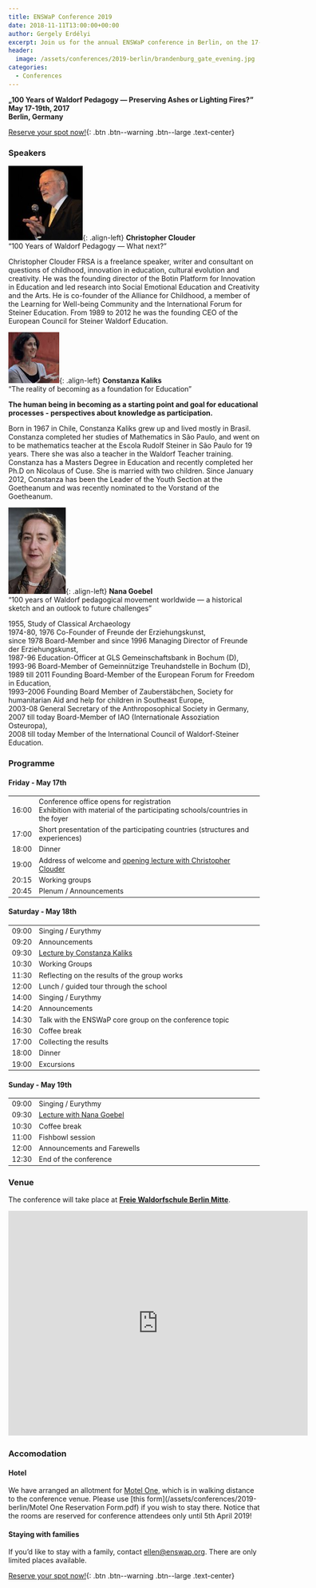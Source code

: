 ```yaml
---
title: ENSWaP Conference 2019
date: 2018-11-11T13:00:00+00:00
author: Gergely Erdélyi
excerpt: Join us for the annual ENSWaP conference in Berlin, on the 17-19th of May, 2019.
header:
  image: /assets/conferences/2019-berlin/brandenburg_gate_evening.jpg
categories:
  - Conferences
---
```

<b>„100 Years of Waldorf Pedagogy &mdash; Preserving Ashes or Lighting Fires?”</b><br>
<b>May 17-19th, 2017</b><br>
<b>Berlin, Germany</b>


[Reserve your spot now!](https://goo.gl/forms/20U5Ne7dfHJp0xsx1){: .btn .btn--warning .btn--large .text-center}


### Speakers

<a name="Christopher"></a>![Christopher Clouder](/assets/conferences/2019-berlin/christopher_clouder.jpg){: .align-left}
**Christopher Clouder**<br>
“100 Years of Waldorf Pedagogy &mdash; What next?”

<p style="clear:both">
Christopher Clouder FRSA is a freelance speaker, writer and consultant on questions of childhood,
innovation in education, cultural evolution and creativity. He was the founding director of the 
Botin Platform for Innovation in Education and led research into Social Emotional Education and
Creativity and the Arts. He is co-founder of the Alliance for Childhood, a member of the
Learning for Well-being Community and the International Forum for Steiner Education. 
From 1989 to 2012 he was the founding CEO of the European Council for Steiner Waldorf Education.
</p>

<a name="Constanza"></a>![Constanza Kaliks](/assets/conferences/2019-berlin/constanza_kaliks.jpg){: .align-left}
**Constanza Kaliks**<br>
“The reality of becoming as a foundation for Education” 

<p style="clear:both">
<b>The human being in becoming as a starting point and goal for educational processes - perspectives
about knowledge as participation.</b><br>

Born in 1967 in Chile, Constanza Kaliks grew up and lived mostly in Brasil.
Constanza completed her studies of Mathematics in São Paulo, and went on to be mathematics teacher
at the Escola Rudolf Steiner in São Paulo for 19 years. There she was also a teacher in the
Waldorf Teacher training. Constanza has a Masters Degree in Education and recently completed her
Ph.D on Nicolaus of Cuse. She is married with two children.
Since January 2012, Constanza has been the Leader of the Youth Section at the Goetheanum and was
recently nominated to the Vorstand of the Goetheanum.
</p>

<a name="Nana"></a>![Nana Goebel](/assets/conferences/2019-berlin/nana_goebel.jpg){: .align-left}
**Nana Goebel**<br>
“100 years of Waldorf pedagogical movement worldwide &mdash; a historical sketch and an outlook to future challenges”

<p style="clear:both">
1955, Study of Classical Archaeology<br>
1974-80, 1976 Co-Founder of Freunde der Erziehungskunst,<br>
since 1978 Board-Member and since 1996 Managing Director of Freunde der Erziehungskunst,<br>
1987-96 Education-Officer at GLS Gemeinschaftsbank in Bochum (D),<br>
1993-96 Board-Member of Gemeinnützige Treuhandstelle in Bochum (D),<br>
1989 till 2011 Founding Board-Member of the European Forum for Freedom in Education,<br>
1993–2006 Founding Board Member of Zauberstäbchen, Society for humanitarian Aid and help for children in Southeast Europe,<br>
2003-08 General Secretary of the Anthroposophical Society in Germany,<br>
2007 till today Board-Member of IAO (Internationale Assoziation Osteuropa),<br>
2008 till today Member of the International Council of Waldorf-Steiner Education.
</p>

### Programme

#### Friday - May 17th

<table>
  <tbody>
    <tr>
      <td width="1%">16:00</td>
      <td>Conference office opens for registration<br>
        Exhibition with material of the participating schools/countries in the foyer</td>
    </tr>
    <tr>
      <td>17:00</td>
      <td>Short presentation of the participating countries (structures and experiences)</td>
    </tr>
    <tr>
      <td>18:00</td>
      <td>Dinner</td>
    </tr>
    <tr>
      <td>19:00</td>
      <td>Address of welcome and <a href="#Christopher">opening lecture with Christopher Clouder</a></td>
    </tr>
    <tr>
      <td>20:15</td>
      <td>Working groups</td>
    </tr>
    <tr>
      <td>20:45</td>
      <td>Plenum / Announcements</td>
    </tr>
  </tbody>
</table>

#### Saturday - May 18th

<table>
  <tbody>
    <tr>
      <td width="1%">09:00</td>
      <td>Singing / Eurythmy</td>
    </tr>
    <tr>
      <td>09:20</td>
      <td>Announcements</td>
    </tr>
    <tr>
      <td>09:30</td>
      <td><a href="#Constanza">Lecture by Constanza Kaliks</a></td>
    </tr>
    <tr>
      <td>10:30</td>
      <td>Working Groups</td>
    </tr>
    <tr>
      <td>11:30</td>
      <td>Reflecting on the results of the group works</td>
    </tr>
    <tr>
      <td>12:00</td>
      <td>Lunch / guided tour through the school</td>
    </tr>
    <tr>
      <td>14:00</td>
      <td>Singing / Eurythmy</td>
    </tr>
    <tr>
      <td>14:20</td>
      <td>Announcements</td>
    </tr>
    <tr>
      <td>14:30</td>
      <td>Talk with the ENSWaP core group on the conference topic</td>
    </tr>
    <tr>
      <td>16:30</td>
      <td>Coffee break</td>
    </tr>
    <tr>
      <td>17:00</td>
      <td>Collecting the results</td>
    </tr>
    <tr>
      <td>18:00</td>
      <td>Dinner</td>
    </tr>
    <tr>
      <td>19:00</td>
      <td>Excursions</td>
    </tr>
  </tbody>
</table>

#### Sunday - May 19th

<table>
  <tbody>
    <tr>
      <td width="1%">09:00</td>
      <td>Singing / Eurythmy</td>
    </tr>
    <tr>
      <td>09:30</td>
      <td><a href="#Nana">Lecture with Nana Goebel</a></td>
    </tr>
    <tr>
      <td>10:30</td>
      <td>Coffee break</td>
    </tr>
    <tr>
      <td>11:00</td>
      <td>Fishbowl session</td>
    </tr>
    <tr>
      <td>12:00</td>
      <td>Announcements and Farewells</td>
    </tr>
    <tr>
      <td>12:30</td>
      <td>End of the conference</td>
    </tr>
  </tbody>
</table>

### Venue

The conference will take place at <a href="http://www.waldorfschule-mitte.de/"><b>Freie Waldorfschule Berlin Mitte</b></a>.

<iframe src="https://www.google.com/maps/embed?pb=!1m18!1m12!1m3!1d2427.411241774234!2d13.402651315468182!3d52.52599324353805!2m3!1f0!2f0!3f0!3m2!1i1024!2i768!4f13.1!3m3!1m2!1s0x416523d6d1b0efab%3A0xc3c6737eaf884d88!2sFreie+Waldorfschule+Berlin-Mitte!5e0!3m2!1sen!2shu!4v1541851405535" width="600" height="450" frameborder="0" style="border:0" allowfullscreen></iframe>

### Accomodation

#### Hotel

We have arranged an allotment for [Motel One](https://www.motel-one.com/en/), which is in walking distance to the conference venue. Please use [this form](/assets/conferences/2019-berlin/Motel One Reservation Form.pdf) if you wish to stay there. Notice that the rooms are reserved for conference attendees only until 5th April 2019!

#### Staying with families

If you’d like to stay with a family, contact [ellen@enswap.org](mailto:ellen@enswap.org). There are only limited places available.


[Reserve your spot now!](https://goo.gl/forms/20U5Ne7dfHJp0xsx1){: .btn .btn--warning .btn--large .text-center}
